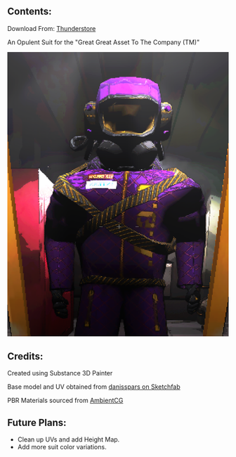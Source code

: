 ## Contents:

Download From: [Thunderstore](https://thunderstore.io/c/lethal-company/p/kungfauxhustle/OpulentSuit/)  

An Opulent Suit for the "Great Great Asset To The Company (TM)"  

![In Game Screenshot](OpulentMetallic.png)

## Credits:

Created using Substance 3D Painter

Base model and UV obtained from [danisspars on Sketchfab](https://sketchfab.com/3d-models/lethal-company-scavenger-model-game-rip-dbcd1bbe54e7485fb13d86b4b5cbaf6b)

PBR Materials sourced from [AmbientCG](https://ambientcg.com/)

## Future Plans:

* Clean up UVs and add Height Map.  
* Add more suit color variations.
